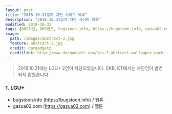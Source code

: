 ```yaml
---
layout: post
title: "2018.10.31일자 차단 사이트 목록"
description: "2018.10.31일자 차단 사이트 목록"
modified: 2018-10-31
tags: [DNS차단, DNS변조, bugstoon.info, https://bugstoon.info, gazua02.com, https://gazua02.com]
image:
  path: /images/abstract-3.jpg
  feature: abstract-3.jpg
  credit: dargadgetz
  creditlink: http://www.dargadgetz.com/ios-7-abstract-wallpaper-pack-for-iphone-5-and-ipod-touch-retina/
---
```

> 2018.10.31에는 LGU+ 2건이 차단되었습니다.
> SKB, KT에서는 차단건이 발견되지 않았습니다.

### 1. LGU+  
 - bugstoon.info (https://bugstoon.info) / 웹툰
 - gazua02.com (https://gazua02.com) / 웹툰
